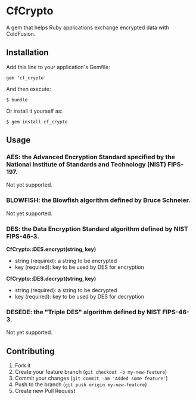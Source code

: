 # CfCrypto

A gem that helps Ruby applications exchange encrypted data with ColdFusion.

## Installation

Add this line to your application's Gemfile:

    gem 'cf_crypto'

And then execute:

    $ bundle

Or install it yourself as:

    $ gem install cf_crypto

## Usage

### AES: the Advanced Encryption Standard specified by the National Institute of Standards and Technology (NIST) FIPS-197.

Not yet supported.

### BLOWFISH: the Blowfish algorithm defined by Bruce Schneier.

Not yet supported.

### DES: the Data Encryption Standard algorithm defined by NIST FIPS-46-3.

**CfCrypto::DES.encrypt(string, key)**

* string (required): a string to be encrypted
* key (required): key to be used by DES for encryption

**CfCrypto::DES.decrypt(string, key)**

* string (required): a string to be decrypted
* key (required): key to be used by DES for decryption

### DESEDE: the "Triple DES" algorithm defined by NIST FIPS-46-3.

Not yet supported.

## Contributing

1. Fork it
2. Create your feature branch (`git checkout -b my-new-feature`)
3. Commit your changes (`git commit -am 'Added some feature'`)
4. Push to the branch (`git push origin my-new-feature`)
5. Create new Pull Request
